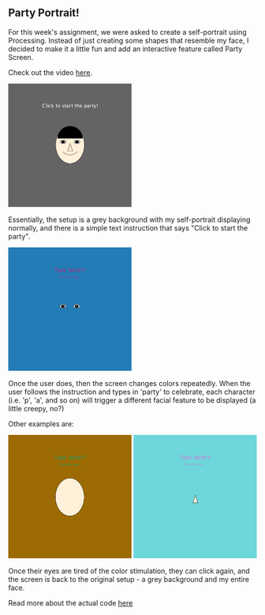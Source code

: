 ## Party Portrait!

For this week's assignment, we were asked to create a self-portrait using Processing. Instead of just creating some shapes that resemble my face, I decided to make it a little fun and add an interactive feature called Party Screen.

Check out the video [here](https://youtu.be/HtKwGqB7jCc).

<img src="setup.png" alt="top" width="250" height="250">

Essentially, the setup is a grey background with my self-portrait displaying normally, and there is a simple text instruction that says "Click to start the party".

<img src="party1.png" alt="top" width="250" height="250">

Once the user does, then the screen changes colors repeatedly. When the user follows the instruction and types in 'party' to celebrate, each character (i.e. 'p', 'a', and so on) will trigger a different facial feature to be displayed (a little creepy, no?)

Other examples are:

<img src="party2.png" alt="top" width="250" height="250">

<img src="party3.png" alt="top" width="250" height="250">

Once their eyes are tired of the color stimulation, they can click again, and the screen is back to the original setup - a grey background and my entire face.

Read more about the actual code [here](/dueMarch19/self_portrait.pde)
